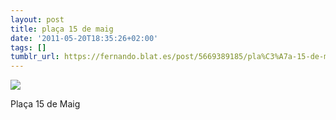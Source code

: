 ```yaml
---
layout: post
title: plaça 15 de maig
date: '2011-05-20T18:35:26+02:00'
tags: []
tumblr_url: https://fernando.blat.es/post/5669389185/pla%C3%A7a-15-de-maig
---
```

 ![](/tumblr_files/tumblr_lli6323C8q1qz4y16o1_1280.jpg)  

Plaça 15 de Maig
